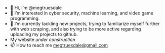 - 👋 Hi, I’m @megtruesdale
- 👀 I’m interested in cyber security, machine learning, and video game programming.
- 🌱 I’m currently tackling new projects, trying to familiarize myself further with web scraping, and also trying to be more active regarding uploading my projects to github.
- My website *under construction*
- 📫 How to reach me megtruesdale@gmail.com

<!---
megtruesdale/megtruesdale is a ✨ special ✨ repository because its `README.md` (this file) appears on your GitHub profile.
You can click the Preview link to take a look at your changes.
--->
